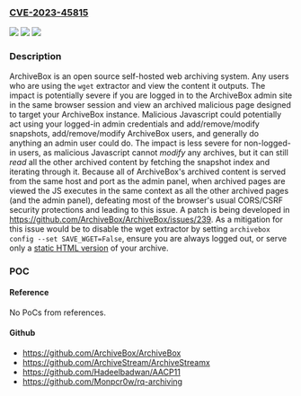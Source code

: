 ### [CVE-2023-45815](https://cve.mitre.org/cgi-bin/cvename.cgi?name=CVE-2023-45815)
![](https://img.shields.io/static/v1?label=Product&message=ArchiveBox&color=blue)
![](https://img.shields.io/static/v1?label=Version&message=%3D%20%3C%3D%200.6.2%20&color=brighgreen)
![](https://img.shields.io/static/v1?label=Vulnerability&message=CWE-79%3A%20Improper%20Neutralization%20of%20Input%20During%20Web%20Page%20Generation%20('Cross-site%20Scripting')&color=brighgreen)

### Description

ArchiveBox is an open source self-hosted web archiving system. Any users who are using the `wget` extractor and view the content it outputs. The impact is potentially severe if you are logged in to the ArchiveBox admin site in the same browser session and view an archived malicious page designed to target your ArchiveBox instance. Malicious Javascript could potentially act using your logged-in admin credentials and add/remove/modify snapshots, add/remove/modify ArchiveBox users, and generally do anything an admin user could do. The impact is less severe for non-logged-in users, as malicious Javascript cannot *modify* any archives, but it can still *read* all the other archived content by fetching the snapshot index and iterating through it. Because all of ArchiveBox's archived content is served from the same host and port as the admin panel, when archived pages are viewed the JS executes in the same context as all the other archived pages (and the admin panel), defeating most of the browser's usual CORS/CSRF security protections and leading to this issue. A patch is being developed in https://github.com/ArchiveBox/ArchiveBox/issues/239. As a mitigation for this issue would be to disable the wget extractor by setting `archivebox config --set SAVE_WGET=False`, ensure you are always logged out, or serve only a [static HTML version](https://github.com/ArchiveBox/ArchiveBox/wiki/Publishing-Your-Archive#2-export-and-host-it-as-static-html) of your archive.

### POC

#### Reference
No PoCs from references.

#### Github
- https://github.com/ArchiveBox/ArchiveBox
- https://github.com/ArchiveStream/ArchiveStreamx
- https://github.com/Hadeelbadwan/AACP11
- https://github.com/Monpcr0w/rq-archiving

